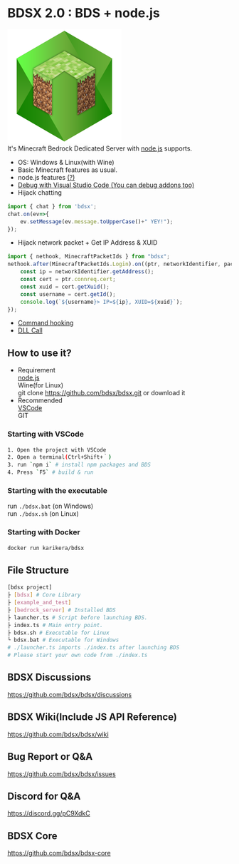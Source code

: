 # BDSX 2.0 : BDS + node.js
![logo](bdsx/icon/icon.png)  
It's Minecraft Bedrock Dedicated Server with [node.js](https://nodejs.org/) supports.  

* OS: Windows & Linux(with Wine)
* Basic Minecraft features as usual.
* node.js features [(?)](https://github.com/bdsx/bdsx/wiki/Available-NPM-Modules)
* [Debug with Visual Studio Code (You can debug addons too)](https://github.com/bdsx/bdsx/wiki/Debug-with-VSCode)
* Hijack chatting
```ts
import { chat } from 'bdsx';
chat.on(ev=>{
    ev.setMessage(ev.message.toUpperCase()+" YEY!");
});
```
* Hijack network packet + Get IP Address & XUID
```ts
import { nethook, MinecraftPacketIds } from "bdsx";
nethook.after(MinecraftPacketIds.Login).on((ptr, networkIdentifier, packetId)=>{
    const ip = networkIdentifier.getAddress();
    const cert = ptr.connreq.cert;
    const xuid = cert.getXuid();
    const username = cert.getId();
    console.log(`${username}> IP=${ip}, XUID=${xuid}`);
});
```
* [Command hooking](https://github.com/bdsx/bdsx/wiki/Command-Hooking)
* [DLL Call](https://github.com/bdsx/bdsx/wiki/Call-DLL-Directly)

## How to use it?
* Requirement  
[node.js](https://nodejs.org/)  
Wine(for Linux)  
git clone https://github.com/bdsx/bdsx.git or download it
* Recommended  
[VSCode](https://code.visualstudio.com/)  
GIT

### Starting with VSCode
```sh
1. Open the project with VSCode
2. Open a terminal(Ctrl+Shift+｀) 
3. run `npm i` # install npm packages and BDS
4. Press `F5` # build & run
```

### Starting with the executable
run `./bdsx.bat` (on Windows)  
run `./bdsx.sh` (on Linux)

### Starting with Docker
```sh
docker run karikera/bdsx
```

## File Structure
```sh
[bdsx project]
├ [bdsx] # Core Library
├ [example_and_test]
├ [bedrock_server] # Installed BDS
├ launcher.ts # Script before launching BDS. 
├ index.ts # Main entry point. 
├ bdsx.sh # Executable for Linux
└ bdsx.bat # Executable for Windows
# ./launcher.ts imports ./index.ts after launching BDS
# Please start your own code from ./index.ts
```

## BDSX Discussions
https://github.com/bdsx/bdsx/discussions

## BDSX Wiki(Include JS API Reference)
https://github.com/bdsx/bdsx/wiki

## Bug Report or Q&A
https://github.com/bdsx/bdsx/issues

## Discord for Q&A
https://discord.gg/pC9XdkC

## BDSX Core
https://github.com/bdsx/bdsx-core
